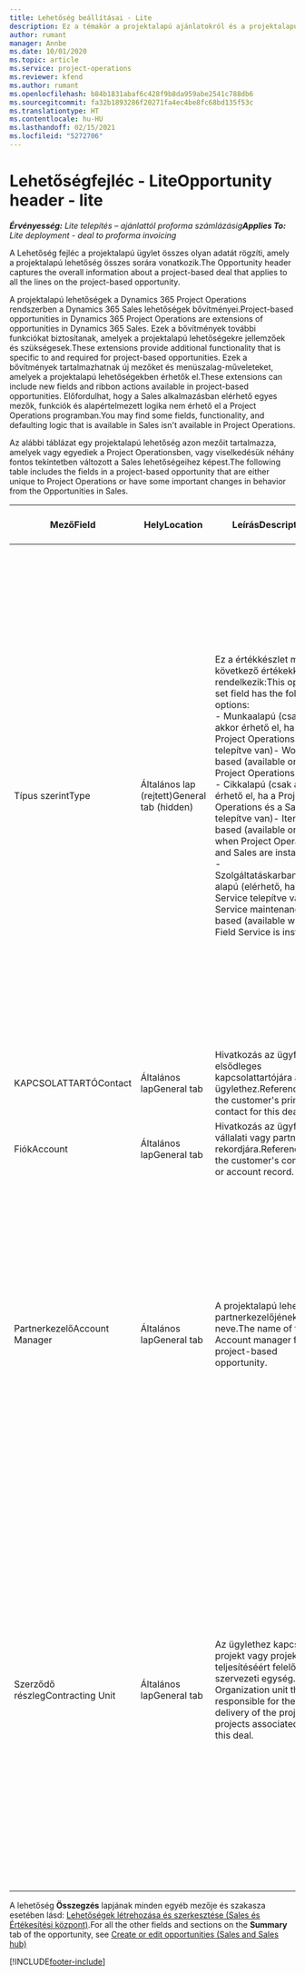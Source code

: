 ```yaml
---
title: Lehetőség beállításai - Lite
description: Ez a témakör a projektalapú ajánlatokról és a projektalapú lehetőségsorokról nyújt tájékoztatást.
author: rumant
manager: Annbe
ms.date: 10/01/2020
ms.topic: article
ms.service: project-operations
ms.reviewer: kfend
ms.author: rumant
ms.openlocfilehash: b84b1831abaf6c428f9b8da959abe2541c788db6
ms.sourcegitcommit: fa32b1893286f20271fa4ec4be8fc68bd135f53c
ms.translationtype: HT
ms.contentlocale: hu-HU
ms.lasthandoff: 02/15/2021
ms.locfileid: "5272706"
---
```

# <a name="opportunity-header---lite"></a><span data-ttu-id="aed0c-103">Lehetőségfejléc - Lite</span><span class="sxs-lookup"><span data-stu-id="aed0c-103">Opportunity header - lite</span></span>

<span data-ttu-id="aed0c-104">_**Érvényesség:** Lite telepítés – ajánlattól proforma számlázásig_</span><span class="sxs-lookup"><span data-stu-id="aed0c-104">_**Applies To:** Lite deployment - deal to proforma invoicing_</span></span>

<span data-ttu-id="aed0c-105">A Lehetőség fejléc a projektalapú ügylet összes olyan adatát rögzíti, amely a projektalapú lehetőség összes sorára vonatkozik.</span><span class="sxs-lookup"><span data-stu-id="aed0c-105">The Opportunity header captures the overall information about a project-based deal that applies to all the lines on the project-based opportunity.</span></span>

<span data-ttu-id="aed0c-106">A projektalapú lehetőségek a Dynamics 365 Project Operations rendszerben a Dynamics 365 Sales lehetőségek bővítményei.</span><span class="sxs-lookup"><span data-stu-id="aed0c-106">Project-based opportunities in Dynamics 365 Project Operations are extensions of opportunities in Dynamics 365 Sales.</span></span> <span data-ttu-id="aed0c-107">Ezek a bővítmények további funkciókat biztosítanak, amelyek a projektalapú lehetőségekre jellemzőek és szükségesek.</span><span class="sxs-lookup"><span data-stu-id="aed0c-107">These extensions provide additional functionality that is specific to and required for project-based opportunities.</span></span> <span data-ttu-id="aed0c-108">Ezek a bővítmények tartalmazhatnak új mezőket és menüszalag-műveleteket, amelyek a projektalapú lehetőségekben érhetők el.</span><span class="sxs-lookup"><span data-stu-id="aed0c-108">These extensions can include new fields and ribbon actions available in project-based opportunities.</span></span> <span data-ttu-id="aed0c-109">Előfordulhat, hogy a Sales alkalmazásban elérhető egyes mezők, funkciók és alapértelmezett logika nem érhető el a Project Operations programban.</span><span class="sxs-lookup"><span data-stu-id="aed0c-109">You may find some fields, functionality, and defaulting logic that is available in Sales isn't available in Project Operations.</span></span>

<span data-ttu-id="aed0c-110">Az alábbi táblázat egy projektalapú lehetőség azon mezőit tartalmazza, amelyek vagy egyediek a Project Operationsben, vagy viselkedésük néhány fontos tekintetben változott a Sales lehetőségeihez képest.</span><span class="sxs-lookup"><span data-stu-id="aed0c-110">The following table includes the fields in a project-based opportunity that are either unique to Project Operations or have some important changes in behavior from the Opportunities in Sales.</span></span>

| <span data-ttu-id="aed0c-111">**Mező**</span><span class="sxs-lookup"><span data-stu-id="aed0c-111">**Field**</span></span> | <span data-ttu-id="aed0c-112">**Hely**</span><span class="sxs-lookup"><span data-stu-id="aed0c-112">**Location**</span></span> | <span data-ttu-id="aed0c-113">**Leírás**</span><span class="sxs-lookup"><span data-stu-id="aed0c-113">**Description**</span></span> | <span data-ttu-id="aed0c-114">**Alsóbb rétegbeli hatás**</span><span class="sxs-lookup"><span data-stu-id="aed0c-114">**Downstream impact**</span></span> |
| --- | --- | --- | --- |
| <span data-ttu-id="aed0c-115">Típus szerint</span><span class="sxs-lookup"><span data-stu-id="aed0c-115">Type</span></span> | <span data-ttu-id="aed0c-116">Általános lap (rejtett)</span><span class="sxs-lookup"><span data-stu-id="aed0c-116">General tab (hidden)</span></span> | <span data-ttu-id="aed0c-117">Ez a értékkészlet mező a következő értékekkel rendelkezik:</span><span class="sxs-lookup"><span data-stu-id="aed0c-117">This option set field has the following options:</span></span></br><span data-ttu-id="aed0c-118">- Munkaalapú (csak akkor érhető el, ha a Project Operations telepítve van)</span><span class="sxs-lookup"><span data-stu-id="aed0c-118">- Work-based (available only with Project Operations)</span></span></br><span data-ttu-id="aed0c-119">- Cikkalapú (csak akkor érhető el, ha a Project Operations és a Sales telepítve van)</span><span class="sxs-lookup"><span data-stu-id="aed0c-119">- Item-based (available only when Project Operations and Sales are installed)</span></span></br><span data-ttu-id="aed0c-120">- Szolgáltatáskarbantartás-alapú (elérhető, ha a Field Service telepítve van)</span><span class="sxs-lookup"><span data-stu-id="aed0c-120">- Service maintenance-based (available when Field Service is installed)</span></span> | <span data-ttu-id="aed0c-121">A Project Operations alkalmazás használatakor a program automatikusan **Munkaalapú** értékre állítja a mezőt, amely projektalapúként osztályozza a lehetőséget.</span><span class="sxs-lookup"><span data-stu-id="aed0c-121">When you use Project Operations, this field value is automatically set to **Work-based** which classifies the Opportunity as project-based.</span></span> <span data-ttu-id="aed0c-122">Projektalapú lehetőség szükséges ahhoz, hogy az adott üzletre vonatkozóan a későbbi értékesítési folyamatban az összes projektspecifikus kiterjesztés és funkció engedélyezve legyen.</span><span class="sxs-lookup"><span data-stu-id="aed0c-122">An Opportunity should be project-based to enable all project-specific extensions and functionality in the downstream sales process for this deal.</span></span> |
| <span data-ttu-id="aed0c-123">KAPCSOLATTARTÓ</span><span class="sxs-lookup"><span data-stu-id="aed0c-123">Contact</span></span> | <span data-ttu-id="aed0c-124">Általános lap</span><span class="sxs-lookup"><span data-stu-id="aed0c-124">General tab</span></span> | <span data-ttu-id="aed0c-125">Hivatkozás az ügyfél elsődleges kapcsolattartójára az ügylethez.</span><span class="sxs-lookup"><span data-stu-id="aed0c-125">Reference to the customer's primary contact for this deal.</span></span> | |
| <span data-ttu-id="aed0c-126">Fiók</span><span class="sxs-lookup"><span data-stu-id="aed0c-126">Account</span></span> | <span data-ttu-id="aed0c-127">Általános lap</span><span class="sxs-lookup"><span data-stu-id="aed0c-127">General tab</span></span> | <span data-ttu-id="aed0c-128">Hivatkozás az ügyfél vállalati vagy partneri rekordjára.</span><span class="sxs-lookup"><span data-stu-id="aed0c-128">Reference to the customer's company or account record.</span></span> | |
| <span data-ttu-id="aed0c-129">Partnerkezelő</span><span class="sxs-lookup"><span data-stu-id="aed0c-129">Account Manager</span></span> | <span data-ttu-id="aed0c-130">Általános lap</span><span class="sxs-lookup"><span data-stu-id="aed0c-130">General tab</span></span> | <span data-ttu-id="aed0c-131">A projektalapú lehetőség partnerkezelőjének neve.</span><span class="sxs-lookup"><span data-stu-id="aed0c-131">The name of the Account manager for this project-based opportunity.</span></span> | <span data-ttu-id="aed0c-132">A partnerkezelő felelős az ügyféllel való kapcsolat kezeléséért a projekt teljesítése során.</span><span class="sxs-lookup"><span data-stu-id="aed0c-132">The Account manager is responsible for managing the relationship with the customer through the completion of this project.</span></span> <span data-ttu-id="aed0c-133">A partnerkezelőhöz kötött foglalható erőforrásrekord alapján a szerződő részleg az alapértelmezett értéket veszi fel.</span><span class="sxs-lookup"><span data-stu-id="aed0c-133">Based on the bookable resource record tied to the Account manager, the contracting unit is defaulted.</span></span> |
| <span data-ttu-id="aed0c-134">Szerződő részleg</span><span class="sxs-lookup"><span data-stu-id="aed0c-134">Contracting Unit</span></span> | <span data-ttu-id="aed0c-135">Általános lap</span><span class="sxs-lookup"><span data-stu-id="aed0c-135">General tab</span></span> | <span data-ttu-id="aed0c-136">Az ügylethez kapcsolódó projekt vagy projektek teljesítéséért felelős szervezeti egység.</span><span class="sxs-lookup"><span data-stu-id="aed0c-136">The Organization unit that is responsible for the delivery of the project or projects associated with this deal.</span></span> | <span data-ttu-id="aed0c-137">A szerződő egység a vállalat azon részlege, amely a projekteket az üzlet lezárását követően teljesíti.</span><span class="sxs-lookup"><span data-stu-id="aed0c-137">The contracting unit is the division of the company that will complete the project(s) after the deal is closed.</span></span> <span data-ttu-id="aed0c-138">Minden egyes szerződő egység pénznemmel rendelkezik, és ez a pénznem kerül felhasználásra a projekthez kapcsolódó becsült és ténylegesen felmerült költségek jelentésére.</span><span class="sxs-lookup"><span data-stu-id="aed0c-138">Every contracting unit has a currency, and this currency is used to report estimated and actual costs incurred during the project.</span></span> |

<span data-ttu-id="aed0c-139">A lehetőség **Összegzés** lapjának minden egyéb mezője és szakasza esetében lásd: [Lehetőségek létrehozása és szerkesztése (Sales és Értékesítési központ)](https://docs.microsoft.com/dynamics365/sales-enterprise/create-edit-opportunity-sales).</span><span class="sxs-lookup"><span data-stu-id="aed0c-139">For all the other fields and sections on the **Summary** tab of the opportunity, see [Create or edit opportunities (Sales and Sales hub)](https://docs.microsoft.com/dynamics365/sales-enterprise/create-edit-opportunity-sales)</span></span>


[!INCLUDE[footer-include](../../includes/footer-banner.md)]